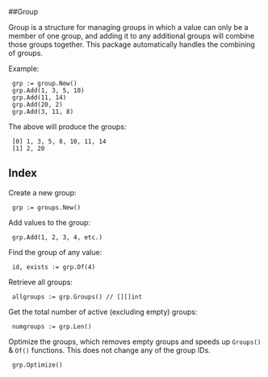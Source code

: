 ##Group

Group is a structure for managing groups in which a value can only be a member of one group, and adding it to any additional groups will combine those groups together. This package automatically handles the combining of groups.

Example:

     grp := group.New()
     grp.Add(1, 3, 5, 10)
     grp.Add(11, 14)
     grp.Add(20, 2)
     grp.Add(3, 11, 8)
    
The above will produce the groups:

     [0] 1, 3, 5, 8, 10, 11, 14
     [1] 2, 20
    
## Index

Create a new group:

     grp := groups.New()
  
Add values to the group:

     grp.Add(1, 2, 3, 4, etc.)
    
Find the group of any value:

     id, exists := grp.Of(4)
    
Retrieve all groups:

     allgroups := grp.Groups() // [][]int
    
Get the total number of active (excluding empty) groups:

     numgroups := grp.Len()
    
Optimize the groups, which removes empty groups and speeds up `Groups()` & `Of()` functions. This does not change any of the group IDs.

     grp.Optimize()
  
